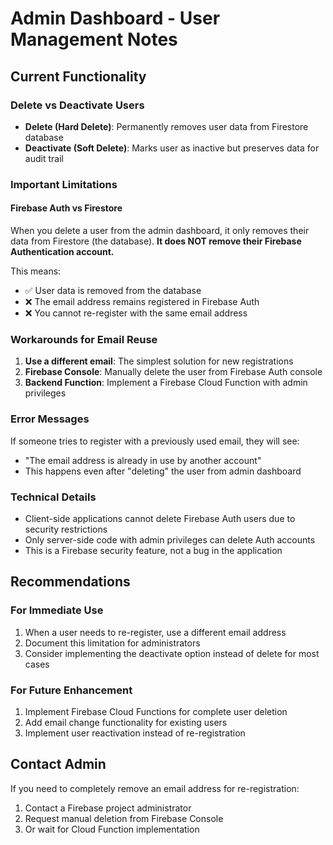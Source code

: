 # Admin Dashboard - User Management Notes

## Current Functionality

### Delete vs Deactivate Users
- **Delete (Hard Delete)**: Permanently removes user data from Firestore database
- **Deactivate (Soft Delete)**: Marks user as inactive but preserves data for audit trail

### Important Limitations

#### Firebase Auth vs Firestore
When you delete a user from the admin dashboard, it only removes their data from Firestore (the database). **It does NOT remove their Firebase Authentication account.**

This means:
- ✅ User data is removed from the database
- ❌ The email address remains registered in Firebase Auth
- ❌ You cannot re-register with the same email address

### Workarounds for Email Reuse

1. **Use a different email**: The simplest solution for new registrations
2. **Firebase Console**: Manually delete the user from Firebase Auth console
3. **Backend Function**: Implement a Firebase Cloud Function with admin privileges

### Error Messages
If someone tries to register with a previously used email, they will see:
- "The email address is already in use by another account"
- This happens even after "deleting" the user from admin dashboard

### Technical Details
- Client-side applications cannot delete Firebase Auth users due to security restrictions
- Only server-side code with admin privileges can delete Auth accounts
- This is a Firebase security feature, not a bug in the application

## Recommendations

### For Immediate Use
1. When a user needs to re-register, use a different email address
2. Document this limitation for administrators
3. Consider implementing the deactivate option instead of delete for most cases

### For Future Enhancement
1. Implement Firebase Cloud Functions for complete user deletion
2. Add email change functionality for existing users
3. Implement user reactivation instead of re-registration

## Contact Admin
If you need to completely remove an email address for re-registration:
1. Contact a Firebase project administrator
2. Request manual deletion from Firebase Console
3. Or wait for Cloud Function implementation